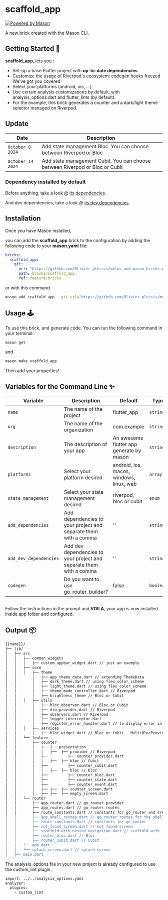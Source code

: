 # scaffold_app

[![Powered by Mason](https://img.shields.io/endpoint?url=https%3A%2F%2Ftinyurl.com%2Fmason-badge)](https://github.com/felangel/mason)

A new brick created with the Mason CLI.

## Getting Started 🚀

 **scaffold_app**, lets you :

- Set-up a base Flutter project with **up-to-date dependencies**
- Customize the usage of Riverpod's ecosystem: codegen hooks freezed We've got you covered
- Select your platforms (android, ios, ...)
- Use certain analysis customizations by default, with analysis_options.dart and flutter_lints (by default).
- For the example, this brick generates a counter and a dark/light theme selector managed on Riverpod.


## Update


| Date             | Description                                                      | 
| ---------------- | ---------------------------------------------------------------- | 
| `October 8 2024`   | Add state management Bloc. You can choose between Riverpod or Bloc |
| `October 14 2024`   | Add state management Cubit. You can choose between Riverpod or Bloc or Cubit |


### Dependency installed by default

Before anything, take a look @ [its dependencies](hooks/post/add_dependencies.dart).

And dev dependencies, take a look @ [its dev dependencies](hooks/post/add_dev_dependencies.dart).

## Installation

Once you have Mason installed,

you can add the **scaffold_app** brick to the configuration by adding the following code to your **mason.yaml** file:

``` yaml
bricks:
  scaffold_app:
    git:
      url: "https://github.com/Olivier-plessis/melos_and_mason_bricks.git"
      path: bricks/scaffold_app
      ref: feature/bricks
```

or with this command

```sh
mason add scaffold_app --git-url='https://github.com/Olivier-plessis/melos_and_mason_bricks.git' --git-path='bricks/scaffold_app' --git-ref='feature/bricks'
```

## Usage 🕹️

To use this brick, and generate code. You can run the following command in your terminal:

``` sh
mason get
```

and

``` sh
mason make scaffold_app
```

Then add your properties! 
## Variables for the Command Line ✨

| Variable             | Description                                                | Default                                         | Type     |
| -------------------- | ---------------------------------------------------------- | ----------------------------------------------- | -------- |
| `name`                | The name of the project                                   | flutter_app                                     | `string` |
| `org`                 | The name of the organization                              | com.example                                     | `string` |
| `description`         | The description of your app                               | An awesome flutter app generate by mason        | `string` |
| `platforms`           | Select your platform desired                              | android, ios, macos, windows, linux, web        | `array`  |
| `state_management`           | Select your state management desired                              | riverpod, bloc or cubit        | `enum`  |
| `add_dependencies`    | Add dependencies to your project and separate them with a comma | ''                                       | `string` |
| `add_dev_dependencies`| Add dev dependencies to your project and separate them with a comma | ''                                   | `string` |
| `codegen`             | Do you want to use go_router_builder?                      | false                                          | `boolean`|

##
Follow the instructions in the prompt and **VOILA**, your app is now installed inside app folder and configured.

## Output 📦

``` sh
{{name}}/
├── lib/
│   ├── src
│   │   ├── common_widgets
│   │   │   ├── custom_appbar_widget.dart // just an exemple
│   │   ├── core
│   │   │   ├── theme
│   │       │   ├── app_theme_data.dart // extending ThemeData
│   │       │   ├── dark_theme.dart // using flex_color_scheme
│   │       │   ├── light_theme.dart // using flex_color_scheme
│   │       │   ├── theme_mode_controller.dart // Riverpod
│   │       │   ├── brightness_theme // Bloc or Cubit
│   │   │   ├── utils
│   │       │   ├── bloc_observer.dart // Bloc or Cubit
│   │       │   ├── dio_provider.dart // Riverpod
│   │       │   ├── observers.dart // Riverpod
│   │       │   ├── logger_interceptor.dart
│   │       │   ├── register_error_handler.dart // to display error in app
│   │   │   ├── services
│   │       │   ├── bloc_widget.dart // Bloc or Cubit - MultiBlocProvider to declare your global blocs
│   │   └── feature
│   │       ├── counter
│   │       │   ├── ├── presentation
│   │       │   │   ├──  ├── provider // Riverpod
│   │       │   ├──         ├── counter_provider.dart
│   │       │   │   ├──  ├── bloc // Cubit
│   │       │   ├──         ├── counter_cubit.dart
│   │       │   │   ├──  ├── bloc // Bloc
│   │       │   ├──         ├── counter_bloc.dart
│   │       │   ├──         ├── counter_state.dart
│   │       │   ├──         ├── counter_event.dart
│   │       │   ├── ├──  ├── counter_screen.dart
│   │       │   ├── ├──  ├── empty_screen.dart
│   │   └── router
│   │       ├── app_router.dart // go_router provider
│   │       ├── app_routes.dart // go_router routes
│   │       ├── route_constants.dart // constants for go_router and create if you don't want to use go_router_builder
│   │       ├── app_shell_routes.dart // go_router routes for the shell navigation with go_router_builder
│   │       ├── route_constants.dart // constants for go_router
│   │       ├── not_found_screen.dart // not found screen
│   │       ├── scaffold_with_nested_navigation.dart // scaffold with  navigation bar and navigation rail
│   │       ├── router_bloc.dart // Bloc
│   │       ├── router_cubit.dart // Cubit
│   │   └── app.dart
│   │   └── splash_screen.dart // splash screen
│   ├── main.dart
 ```


The analysis_options file in your new project is already configured to use the custom_lint plugin.

``` sh
import: ../../analysis_options.yaml
analyzer:
  plugins:
    - custom_lint
```


